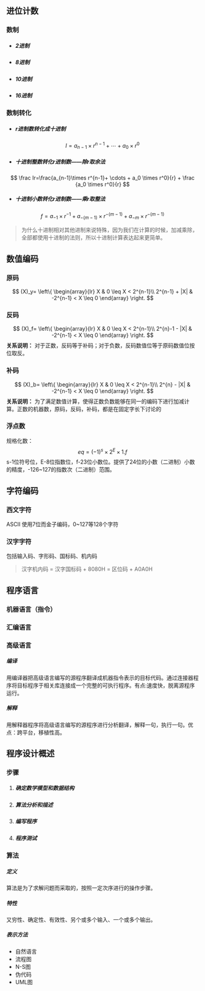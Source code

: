 ## 进位计数
### 数制
* ##### 2进制
* ##### 8进制
* ##### 10进制
* ##### 16进制
### 数制转化
* ##### r进制数转化成十进制
$$
I = a_{n-1}\times r^{n-1} + \cdots + a_0 \times r^0
$$
* ##### 十进制整数转化r进制数——除r取余法
$$
\frac Ir=\frac{a_{n-1}\times r^{n-1}+ \cdots + a_0 \times r^0}{r} + \frac {a_0 \times r^0}{r}
$$
* ##### 十进制小数转化r进制数——乘r取整法
$$
f = a_{-1} \times r^{-1} + a_{-(m-1)} \times r^{-(m-1)} + a_{-m} \times r^{-(m-1)}
$$
> 为什么十进制相对其他进制来说特殊，因为我们在计算的时候，加减乘除，全部都使用十进制的法则，所以十进制计算表达起来更简单。

## 数值编码

### 原码
$$
(X)_y= 
\left\{
    \begin{array}{lr}
    X & 0 \leq X < 2^{n-1}\\
    2^{n-1} + |X| & -2^{n-1} < X \leq 0
    \end{array}
\right.
$$


### 反码
$$
(X)_f= 
\left\{
    \begin{array}{lr}
    X & 0 \leq X < 2^{n-1}\\
    2^{n}-1 - |X| & -2^{n-1} < X \leq 0
    \end{array}
\right.
$$
**关系说明：** 对于正数，反码等于补码；对于负数，反码数值位等于原码数值位按位取反。
### 补码
$$
(X)_b= 
\left\{
    \begin{array}{lr}
    X & 0 \leq X < 2^{n-1}\\
    2^{n} - |X| & -2^{n-1} < X \leq 0
    \end{array}
\right.
$$
**关系说明：** 为了满足数值计算，使得正数负数能够在同一的编码下进行加减计算。正数的机器数，原码，反码，补码，都是在固定字长下讨论的

### 浮点数

规格化数：
$$
eq = (-1)^s \times 2^E \times 1.f
$$
s-1位符号位，E-8位指数位，f-23位小数位。提供了24位的小数（二进制）小数的精度，-126~127的指数次（二进制）范围。

## 字符编码

### 西文字符
ASCII 使用7位而金子编码，0~127等128个字符

### 汉字字符
包括输入码、字形码、国标码、机内码
> 汉字机内码 = 汉字国标码 + 8080H = 区位码 + A0A0H

## 程序语言

### 机器语言（指令）

### 汇编语言

### 高级语言

##### 编译
用编译器把高级语言编写的源程序翻译成机器指令表示的目标代码。通过连接器程序将目标程序于相关库连接成一个完整的可执行程序。有点:速度快，脱离源程序运行。
##### 解释
用解释器程序将高级语言编写的源程序进行分析翻译，解释一句，执行一句。优点：跨平台，移植性高。

## 程序设计概述

### 步骤

1. ##### 确定数学模型和数据结构
2. ##### 算法分析和描述
3. ##### 编写程序
4. ##### 程序测试

### 算法

##### 定义
算法是为了求解问题而采取的，按照一定次序进行的操作步骤。

##### 特性
又穷性、确定性、有效性、另个或多个输入、一个或多个输出。

##### 表示方法
* 自然语言
* 流程图
* N-S图
* 伪代码
* UML图







